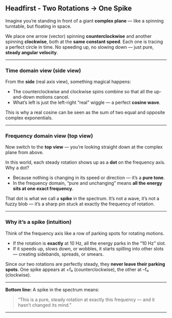 ## **Headfirst - Two Rotations → One Spike**
Imagine you’re standing in front of a giant **complex plane** — like a spinning turntable, but floating in space.

We place one arrow (vector) spinning **counterclockwise** and another spinning **clockwise**, both at the **same constant speed**. Each one is tracing a perfect circle in time. No speeding up, no slowing down — just pure, **steady angular velocity**.

---

### **Time domain view (side view)**

From the **side** (real axis view), something magical happens:

* The counterclockwise and clockwise spins combine so that all the up-and-down motions cancel.
* What’s left is just the left-right “real” wiggle — a perfect **cosine wave**.

This is why a real cosine can be seen as the sum of two equal and opposite complex exponentials.

---

### **Frequency domain view (top view)**

Now switch to the **top view** — you’re looking straight down at the complex plane from above.

In this world, each steady rotation shows up as a **dot** on the frequency axis. Why a dot?

* Because nothing is changing in its speed or direction — it’s a **pure tone**.
* In the frequency domain, “pure and unchanging” means **all the energy sits at one exact frequency**.

That dot is what we call a **spike** in the spectrum.
It’s not a wave, it’s not a fuzzy blob — it’s a sharp pin stuck at exactly the frequency of rotation.

---

### **Why it’s a spike (intuition)**

Think of the frequency axis like a row of parking spots for rotating motions.

* If the rotation is **exactly** at 10 Hz, all the energy parks in the “10 Hz” slot.
* If it speeds up, slows down, or wobbles, it starts spilling into other slots — creating sidebands, spreads, or smears.

Since our two rotations are perfectly steady, they **never leave their parking spots**. One spike appears at +f₀ (counterclockwise), the other at –f₀ (clockwise).

---

**Bottom line:**
A spike in the spectrum means:

> “This is a pure, steady rotation at exactly this frequency — and it hasn’t changed its mind.”

---
